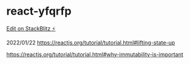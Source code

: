 # react-yfqrfp

[Edit on StackBlitz ⚡️](https://stackblitz.com/edit/react-yfqrfp)

2022/01/22  https://reactjs.org/tutorial/tutorial.html#lifting-state-up

https://reactjs.org/tutorial/tutorial.html#why-immutability-is-important
